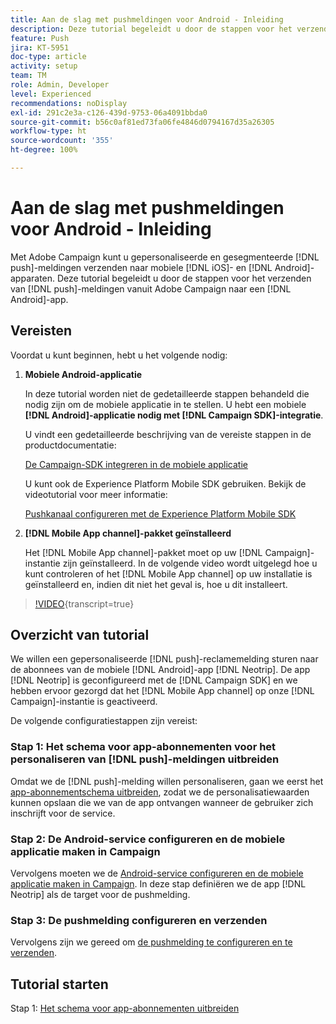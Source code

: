 ```yaml
---
title: Aan de slag met pushmeldingen voor Android - Inleiding
description: Deze tutorial begeleidt u door de stappen voor het verzenden van pushmeldingen vanuit Adobe Campaign en het ontvangen van deze meldingen in uw Android-app.
feature: Push
jira: KT-5951
doc-type: article
activity: setup
team: TM
role: Admin, Developer
level: Experienced
recommendations: noDisplay
exl-id: 291c2e3a-c126-439d-9753-06a4091bbda0
source-git-commit: b56c0af81ed73fa06fe4846d0794167d35a26305
workflow-type: ht
source-wordcount: '355'
ht-degree: 100%

---
```


# Aan de slag met pushmeldingen voor Android - Inleiding

Met Adobe Campaign kunt u gepersonaliseerde en gesegmenteerde [!DNL push]-meldingen verzenden naar mobiele [!DNL iOS]- en [!DNL Android]-apparaten. Deze tutorial begeleidt u door de stappen voor het verzenden van [!DNL push]-meldingen vanuit Adobe Campaign naar een [!DNL Android]-app.

## Vereisten

Voordat u kunt beginnen, hebt u het volgende nodig:

1) **Mobiele Android-applicatie**

   In deze tutorial worden niet de gedetailleerde stappen behandeld die nodig zijn om de mobiele applicatie in te stellen. U hebt een mobiele **[!DNL Android]-applicatie nodig met [!DNL Campaign SDK]-integratie**.

   U vindt een gedetailleerde beschrijving van de vereiste stappen in de productdocumentatie:

   [De Campaign-SDK integreren in de mobiele applicatie](https://experienceleague.adobe.com/docs/campaign-classic/using/sending-messages/sending-push-notifications/integrating-campaign-sdk-into-the-mobile-application.html?lang=nl)

   U kunt ook de Experience Platform Mobile SDK gebruiken. Bekijk de videotutorial voor meer informatie:

   [Pushkanaal configureren met de Experience Platform Mobile SDK](https://experienceleague.adobe.com/docs/campaign-classic-learn/tutorials/sending-messages/push-channel/configure-push-using-aep-mobile-sdk.html?lang=nl)

2) **[!DNL Mobile App channel]-pakket geïnstalleerd**

   Het [!DNL Mobile App channel]-pakket moet op uw [!DNL Campaign]-instantie zijn geïnstalleerd. In de volgende video wordt uitgelegd hoe u kunt controleren of het [!DNL Mobile App channel] op uw installatie is geïnstalleerd en, indien dit niet het geval is, hoe u dit installeert.

>[!VIDEO](https://video.tv.adobe.com/v/326544?quality=12&learn=on){transcript=true}

## Overzicht van tutorial

We willen een gepersonaliseerde [!DNL push]-reclamemelding sturen naar de abonnees van de mobiele [!DNL Android]-app [!DNL Neotrip]. De app [!DNL Neotrip] is geconfigureerd met de [!DNL Campaign SDK] en we hebben ervoor gezorgd dat het [!DNL Mobile App channel] op onze [!DNL Campaign]-instantie is geactiveerd.

De volgende configuratiestappen zijn vereist:

### Stap 1: Het schema voor app-abonnementen voor het personaliseren van [!DNL push]-meldingen uitbreiden

Omdat we de [!DNL push]-melding willen personaliseren, gaan we eerst het [app-abonnementschema uitbreiden](/help/tutorial-getting-started-with-push-notifications-for-android/extending-the-app-subscription-schema.md), zodat we de personalisatiewaarden kunnen opslaan die we van de app ontvangen wanneer de gebruiker zich inschrijft voor de service.

### Stap 2: De Android-service configureren en de mobiele applicatie maken in Campaign

Vervolgens moeten we de [Android-service configureren en de mobiele applicatie maken in Campaign](/help/tutorial-getting-started-with-push-notifications-for-android/configuring-an-android-service-in-campaign.md). In deze stap definiëren we de app [!DNL Neotrip] als de target voor de pushmelding.

### Stap 3: De pushmelding configureren en verzenden

Vervolgens zijn we gereed om [de pushmelding te configureren en te verzenden](/help/tutorial-getting-started-with-push-notifications-for-android/configuring-and-sending-push-notifications.md).

## Tutorial starten

Stap 1: [Het schema voor app-abonnementen uitbreiden](/help/tutorial-getting-started-with-push-notifications-for-android/extending-the-app-subscription-schema.md)

